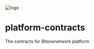 ![logo](https://user-images.githubusercontent.com/36157233/40888188-36aafdcc-6771-11e8-8359-ed75e0640afa.jpg)

# platform-contracts
The contracts for Bitonenetwork platform
  
